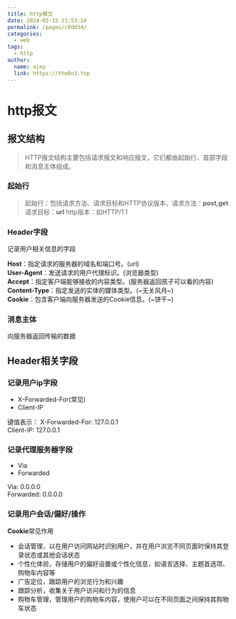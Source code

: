 ```yaml
---
title: http报文
date: 2024-05-15 21:53:24
permalink: /pages/c0dd34/
categories:
  - web
tags:
  - http
author: 
  name: ajay
  link: https://the0n3.top
---
```

# http报文

## 报文结构

> HTTP报文结构主要包括请求报文和响应报文，它们都由起始行、首部字段和消息主体组成。

### 起始行

> 起始行：包括请求方法、请求目标和HTTP协议版本，请求方法：**post,get**   请求目标：**url**  http版本：如HTTP/1.1

### Header字段

记录用户相关信息的字段

**Host**：指定请求的服务器的域名和端口号。(url)  
**User-Agent**：发送请求的用户代理标识。(浏览器类型)  
**Accept**：指定客户端能够接收的内容类型。(服务器返回孩子可以看的内容)  
**Content-Type**：指定发送的实体的媒体类型。(~无关风月~)  
**Cookie**：包含客户端向服务器发送的Cookie信息。(~饼干~)  

### 消息主体

向服务器返回传输的数据  

## Header相关字段

### 记录用户ip字段

- X-Forwarded-For(常见)
- Client-IP

键值表示：
X-Forwarded-For: 127.0.0.1  
Client-IP: 127.0.0.1

### 记录代理服务器字段

- Via
- Forwarded

Via: 0.0.0.0  
Forwarded: 0.0.0.0  

### 记录用户会话/偏好/操作

**Cookie**常见作用

- 会话管理，以在用户访问网站时识别用户，并在用户浏览不同页面时保持其登录状态或其他会话状态
- 个性化体验，存储用户的偏好设置或个性化信息，如语言选择、主题首选项、购物车内容等
- 广告定位，跟踪用户的浏览行为和兴趣
- 跟踪分析，收集关于用户访问和行为的信息
- 购物车管理，管理用户的购物车内容，使用户可以在不同页面之间保持其购物车状态
  